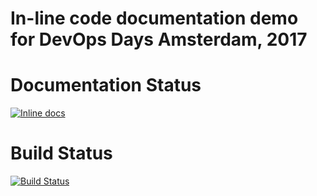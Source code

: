 # In-line code documentation demo for DevOps Days Amsterdam, 2017

# Documentation Status
[![Inline docs](http://inch-ci.org/github/arnabsinha4u/in-line-code-documentation-demo.svg?branch=documentation_improvement_2)](http://inch-ci.org/github/arnabsinha4u/in-line-code-documentation-demo)

# Build Status
[![Build Status](https://travis-ci.org/arnabsinha4u/in-line-code-documentation-demo.svg?branch=documentation_improvement_2)](https://travis-ci.org/arnabsinha4u/in-line-code-documentation-demo)
